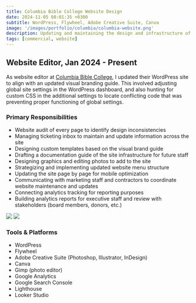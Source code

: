 ```yaml
---
title: Columbia Bible College Website Design
date: 2024-11-05 08:01:35 +0300
subtitle: WordPress, Flywheel, Adobe Creative Suite, Canva
image: '/images/portfolio/columbia/columbia-website.png'
description: Updating and maintaining the design and infrastructure of a private college website.
tags: [commercial, website]
---
```


## Website Editor, Jan 2024 - Present
As website editor at [Columbia Bible College](https://columbiabc.edu/), I updated their WordPress site to align with an updated visual branding guide. This involved adjusting global site settings in the WordPress dashboard, and also hunting for custom CSS in the additional settings to locate conflicting code that was preventing proper functioning of global settings.

### Primary Responsibilities
- Website audit of every page to identify design inconsistencies
- Managing ticketing inbox to maintain and update information across the site
- Designing custom templates based on the visual brand guide
- Drafting a documentation guide of the site infrastructure for future staff
- Designing graphics and editing photos to add to the site
- Strategizing and implementing updated website menu structure
- Updating the site page by page for mobile optimization 
- Communicating with marketing staff and contractors to coordinate website maintenance and updates
- Connecting analytics tracking for reporting purposes
- Building analytics reports for executive staff and review with stakeholders (board members, donors, etc.)

<div class="gallery-box">
  <div class="gallery">
    <img src="/images/portfolio/columbia/columbia-desktop.png" loading="lazy">
    <img src="/images/portfolio/columbia/columbia-mobile.png" loading="lazy">
  </div>
</div>

### Tools & Platforms
- WordPress
- Flywheel
- Adobe Creative Suite (Photoshop, Illustrator, InDesign)
- Canva
- Gimp (photo editor)
- Google Analytics
- Google Search Console
- Lighthouse
- Looker Studio